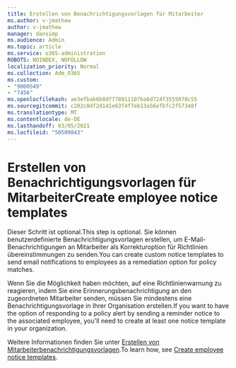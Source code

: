 ```yaml
---
title: Erstellen von Benachrichtigungsvorlagen für Mitarbeiter
ms.author: v-jmathew
author: v-jmathew
manager: dansimp
ms.audience: Admin
ms.topic: article
ms.service: o365-administration
ROBOTS: NOINDEX, NOFOLLOW
localization_priority: Normal
ms.collection: Adm_O365
ms.custom:
- "9000549"
- "7456"
ms.openlocfilehash: ae3efbab6b8d7778911107ba6d724f3555078c55
ms.sourcegitcommit: c202c0df2d141e63f4f7eb13a56efbfc2f57348f
ms.translationtype: MT
ms.contentlocale: de-DE
ms.lasthandoff: 03/05/2021
ms.locfileid: "50509843"
---
```

# <a name="create-employee-notice-templates"></a><span data-ttu-id="6900e-102">Erstellen von Benachrichtigungsvorlagen für Mitarbeiter</span><span class="sxs-lookup"><span data-stu-id="6900e-102">Create employee notice templates</span></span>

<span data-ttu-id="6900e-103">Dieser Schritt ist optional.</span><span class="sxs-lookup"><span data-stu-id="6900e-103">This step is optional.</span></span> <span data-ttu-id="6900e-104">Sie können benutzerdefinierte Benachrichtigungsvorlagen erstellen, um E-Mail-Benachrichtigungen an Mitarbeiter als Korrekturoption für Richtlinien übereinstimmungen zu senden.</span><span class="sxs-lookup"><span data-stu-id="6900e-104">You can create custom notice templates to send email notifications to employees as a remediation option for policy matches.</span></span>

<span data-ttu-id="6900e-105">Wenn Sie die Möglichkeit haben möchten, auf eine Richtlinienwarnung zu reagieren, indem Sie eine Erinnerungsbenachrichtigung an den zugeordneten Mitarbeiter senden, müssen Sie mindestens eine Benachrichtigungsvorlage in Ihrer Organisation erstellen.</span><span class="sxs-lookup"><span data-stu-id="6900e-105">If you want to have the option of responding to a policy alert by sending a reminder notice to the associated employee, you'll need to create at least one notice template in your organization.</span></span>

<span data-ttu-id="6900e-106">Weitere Informationen finden Sie unter [Erstellen von Mitarbeiterbenachrichtigungsvorlagen](https://go.microsoft.com/fwlink/?linkid=2129080).</span><span class="sxs-lookup"><span data-stu-id="6900e-106">To learn how, see [Create employee notice templates](https://go.microsoft.com/fwlink/?linkid=2129080).</span></span>
